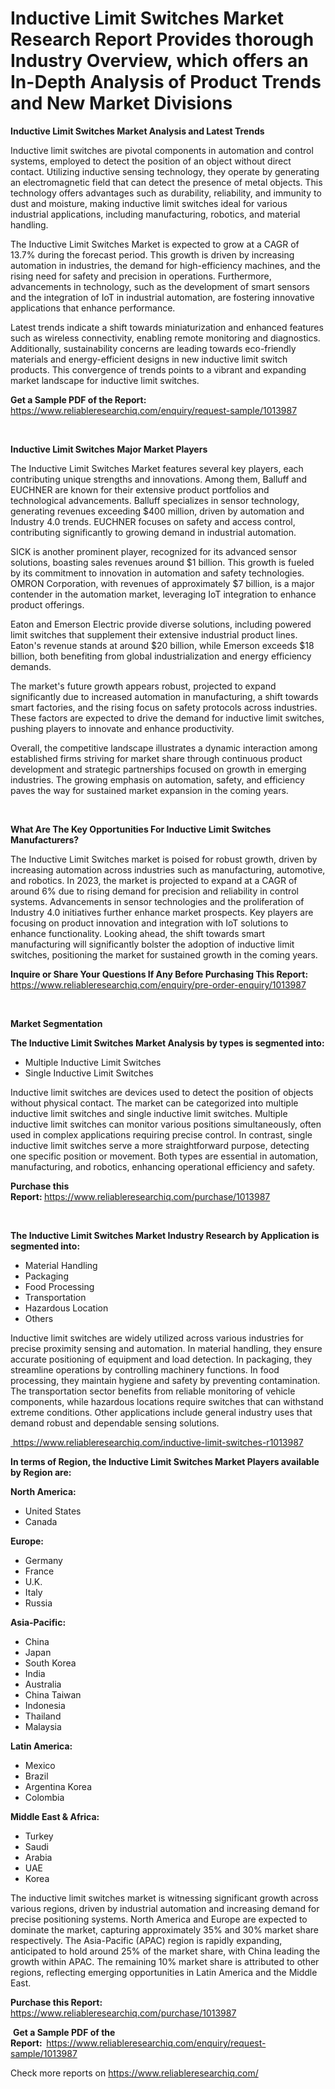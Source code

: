 <p><h1>Inductive Limit Switches Market Research Report Provides thorough Industry Overview, which offers an In-Depth Analysis of Product Trends and New Market Divisions</h1></p><p><strong>Inductive Limit Switches Market Analysis and Latest Trends</strong></p>
<p><p>Inductive limit switches are pivotal components in automation and control systems, employed to detect the position of an object without direct contact. Utilizing inductive sensing technology, they operate by generating an electromagnetic field that can detect the presence of metal objects. This technology offers advantages such as durability, reliability, and immunity to dust and moisture, making inductive limit switches ideal for various industrial applications, including manufacturing, robotics, and material handling.</p><p>The Inductive Limit Switches Market is expected to grow at a CAGR of 13.7% during the forecast period. This growth is driven by increasing automation in industries, the demand for high-efficiency machines, and the rising need for safety and precision in operations. Furthermore, advancements in technology, such as the development of smart sensors and the integration of IoT in industrial automation, are fostering innovative applications that enhance performance.</p><p>Latest trends indicate a shift towards miniaturization and enhanced features such as wireless connectivity, enabling remote monitoring and diagnostics. Additionally, sustainability concerns are leading towards eco-friendly materials and energy-efficient designs in new inductive limit switch products. This convergence of trends points to a vibrant and expanding market landscape for inductive limit switches.</p></p>
<p><strong>Get a Sample PDF of the Report:&nbsp;</strong> <a href="https://www.reliableresearchiq.com/enquiry/request-sample/1013987?utm_campaign=2277&utm_medium=2&utm_source=Github&utm_content=ia&utm_term=09042025&utm_id=inductive-limit-switches">https://www.reliableresearchiq.com/enquiry/request-sample/1013987</a></p>
<p>&nbsp;</p>
<p><strong>Inductive Limit Switches Major Market Players</strong></p>
<p><p>The Inductive Limit Switches Market features several key players, each contributing unique strengths and innovations. Among them, Balluff and EUCHNER are known for their extensive product portfolios and technological advancements. Balluff specializes in sensor technology, generating revenues exceeding $400 million, driven by automation and Industry 4.0 trends. EUCHNER focuses on safety and access control, contributing significantly to growing demand in industrial automation.</p><p>SICK is another prominent player, recognized for its advanced sensor solutions, boasting sales revenues around $1 billion. This growth is fueled by its commitment to innovation in automation and safety technologies. OMRON Corporation, with revenues of approximately $7 billion, is a major contender in the automation market, leveraging IoT integration to enhance product offerings.</p><p>Eaton and Emerson Electric provide diverse solutions, including powered limit switches that supplement their extensive industrial product lines. Eaton's revenue stands at around $20 billion, while Emerson exceeds $18 billion, both benefiting from global industrialization and energy efficiency demands.</p><p>The market's future growth appears robust, projected to expand significantly due to increased automation in manufacturing, a shift towards smart factories, and the rising focus on safety protocols across industries. These factors are expected to drive the demand for inductive limit switches, pushing players to innovate and enhance productivity.</p><p>Overall, the competitive landscape illustrates a dynamic interaction among established firms striving for market share through continuous product development and strategic partnerships focused on growth in emerging industries. The growing emphasis on automation, safety, and efficiency paves the way for sustained market expansion in the coming years.</p></p>
<p>&nbsp;</p>
<p><strong>What Are The Key Opportunities For Inductive Limit Switches Manufacturers?</strong></p>
<p><p>The Inductive Limit Switches market is poised for robust growth, driven by increasing automation across industries such as manufacturing, automotive, and robotics. In 2023, the market is projected to expand at a CAGR of around 6% due to rising demand for precision and reliability in control systems. Advancements in sensor technologies and the proliferation of Industry 4.0 initiatives further enhance market prospects. Key players are focusing on product innovation and integration with IoT solutions to enhance functionality. Looking ahead, the shift towards smart manufacturing will significantly bolster the adoption of inductive limit switches, positioning the market for sustained growth in the coming years.</p></p>
<p><strong>Inquire or Share Your Questions If Any Before Purchasing This Report:</strong> <a href="https://www.reliableresearchiq.com/enquiry/pre-order-enquiry/1013987?utm_campaign=2277&utm_medium=2&utm_source=Github&utm_content=ia&utm_term=09042025&utm_id=inductive-limit-switches">https://www.reliableresearchiq.com/enquiry/pre-order-enquiry/1013987</a></p>
<p>&nbsp;</p>
<p><strong>Market Segmentation</strong></p>
<p><strong>The Inductive Limit Switches Market Analysis by types is segmented into:</strong></p>
<p><ul><li>Multiple Inductive Limit Switches</li><li>Single Inductive Limit Switches</li></ul></p>
<p><p>Inductive limit switches are devices used to detect the position of objects without physical contact. The market can be categorized into multiple inductive limit switches and single inductive limit switches. Multiple inductive limit switches can monitor various positions simultaneously, often used in complex applications requiring precise control. In contrast, single inductive limit switches serve a more straightforward purpose, detecting one specific position or movement. Both types are essential in automation, manufacturing, and robotics, enhancing operational efficiency and safety.</p></p>
<p><strong>Purchase this Report:&nbsp;</strong><a href="https://www.reliableresearchiq.com/purchase/1013987?utm_campaign=2277&utm_medium=2&utm_source=Github&utm_content=ia&utm_term=09042025&utm_id=inductive-limit-switches">https://www.reliableresearchiq.com/purchase/1013987</a></p>
<p>&nbsp;</p>
<p><strong>The Inductive Limit Switches Market Industry Research by Application is segmented into:</strong></p>
<p><ul><li>Material Handling</li><li>Packaging</li><li>Food Processing</li><li>Transportation</li><li>Hazardous Location</li><li>Others</li></ul></p>
<p><p>Inductive limit switches are widely utilized across various industries for precise proximity sensing and automation. In material handling, they ensure accurate positioning of equipment and load detection. In packaging, they streamline operations by controlling machinery functions. In food processing, they maintain hygiene and safety by preventing contamination. The transportation sector benefits from reliable monitoring of vehicle components, while hazardous locations require switches that can withstand extreme conditions. Other applications include general industry uses that demand robust and dependable sensing solutions.</p></p>
<p><a href="https://www.reliableresearchiq.com/inductive-limit-switches-r1013987?utm_campaign=2277&utm_medium=2&utm_source=Github&utm_content=ia&utm_term=09042025&utm_id=inductive-limit-switches">&nbsp;https://www.reliableresearchiq.com/inductive-limit-switches-r1013987</a></p>
<p><strong>In terms of Region, the Inductive Limit Switches Market Players available by Region are:</strong></p>
<p>
    <p> <strong> North America: </strong>
        <ul>
            <li>United States</li>
            <li>Canada</li>
        </ul>
        </p> 
    <p> <strong> Europe: </strong>
        <ul>
            <li>Germany</li>
            <li>France</li>
            <li>U.K.</li>
            <li>Italy</li>
            <li>Russia</li>
        </ul>
        </p> 
    <p> <strong> Asia-Pacific: </strong>
        <ul>
            <li>China</li>
            <li>Japan</li>
            <li>South Korea</li>
            <li>India</li>
            <li>Australia</li>
            <li>China Taiwan</li>
            <li>Indonesia</li>
            <li>Thailand</li>
            <li>Malaysia</li>
        </ul>
        </p> 
    <p> <strong> Latin America: </strong>
        <ul>
            <li>Mexico</li>
            <li>Brazil</li>
            <li>Argentina Korea</li>
            <li>Colombia</li>
        </ul>
        </p> 
    <p> <strong> Middle East & Africa: </strong>
        <ul>
            <li>Turkey</li>
            <li>Saudi</li>
            <li>Arabia</li>
            <li>UAE</li>
            <li>Korea</li>
        </ul>
    </p>
    </p>
<p><p>The inductive limit switches market is witnessing significant growth across various regions, driven by industrial automation and increasing demand for precise positioning systems. North America and Europe are expected to dominate the market, capturing approximately 35% and 30% market share respectively. The Asia-Pacific (APAC) region is rapidly expanding, anticipated to hold around 25% of the market share, with China leading the growth within APAC. The remaining 10% market share is attributed to other regions, reflecting emerging opportunities in Latin America and the Middle East.</p></p>
<p><strong>Purchase this Report: </strong><a href="https://www.reliableresearchiq.com/purchase/1013987?utm_campaign=2277&utm_medium=2&utm_source=Github&utm_content=ia&utm_term=09042025&utm_id=inductive-limit-switches">https://www.reliableresearchiq.com/purchase/1013987</a></p>
<p>&nbsp;<strong>Get a Sample PDF of the Report:&nbsp;&nbsp;</strong><a href="https://www.reliableresearchiq.com/enquiry/request-sample/1013987?utm_campaign=2277&utm_medium=2&utm_source=Github&utm_content=ia&utm_term=09042025&utm_id=inductive-limit-switches">https://www.reliableresearchiq.com/enquiry/request-sample/1013987</a></p>
<p><strong></strong></p>
<p>Check more reports on <a href="https://www.reliableresearchiq.com/?utm_campaign=2277&utm_medium=2&utm_source=Github&utm_content=ia&utm_term=09042025&utm_id=inductive-limit-switches">https://www.reliableresearchiq.com/</a></p>